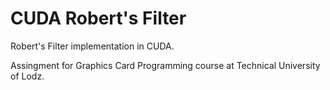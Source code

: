 # CUDA Robert's Filter

Robert's Filter implementation in CUDA.

Assingment for Graphics Card Programming course at Technical University of Lodz.